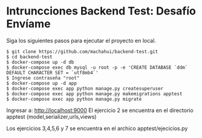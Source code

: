 Intruncciones Backend Test: Desafío Envíame
========================

Siga los siguientes pasos para ejecutar el proyecto en local.


    $ git clone https://github.com/machahui/backend-test.git
    $ cd backend-test
    $ docker-compose up -d db
    $ docker-compose exec db mysql -u root -p -e 'CREATE DATABASE `ddm` DEFAULT CHARACTER SET = `utf8mb4`'
    $ Ingrese contraseña "root"
    $ docker-compose up -d app
    $ docker-compose exec app python manage.py createsuperuser
    $ docker-compose exec app python manage.py makemigrations apptest    
    $ docker-compose exec app python manage.py migrate


Ingresar a: [http://localhost:9000](http://localhost:9000)
El ejercicio 2 se encuentra en el directorio apptest (model,serializer,urls,views)

Los ejercicios 3,4,5,6 y 7 se encuentra en el archico apptest/ejecicios.py
